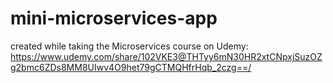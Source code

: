 ﻿# mini-microservices-app

created while taking the Microservices course on Udemy:
https://www.udemy.com/share/102VKE3@THTyy6mN30HR2xtCNpxjSuzOZg2bmc6ZDs8MM8UIwv4O9het79gCTMQHfrHqb_2czg==/
